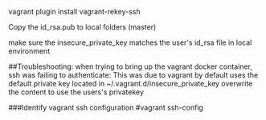 vagrant plugin install vagrant-rekey-ssh 

Copy the id_rsa.pub to local folders (master) 

make sure the insecure_private_key matches the user's id_rsa file in local environment 

##Troubleshooting: 
when trying to bring up the vagrant docker container, ssh was failing to authenticate: This was due to vagrant by default uses the default private key located in 
~/.vagrant.d/insecure_private_key 
overwrite the content to use the users's privatekey 

###Identify vagrant ssh configuration 
#vagrant ssh-config 
